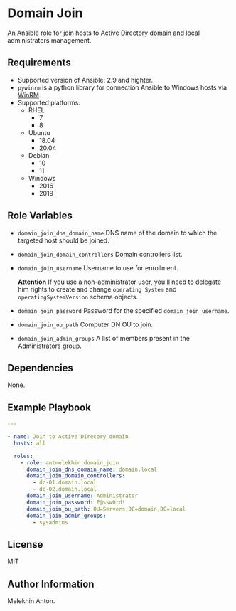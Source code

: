 Domain Join
===========

An Ansible role for join hosts to Active Directory domain and local administrators management.

Requirements
------------

- Supported version of Ansible: 2.9 and highter.
- `pywinrm` is a python library for connection Ansible to Windows hosts via [WinRM](https://docs.ansible.com/ansible/latest/user_guide/windows_winrm.html).
- Supported platforms:
  - RHEL
    - 7
    - 8
  - Ubuntu
    - 18.04
    - 20.04
  - Debian
    - 10
    - 11
  - Windows
    - 2016
    - 2019

Role Variables
--------------

- `domain_join_dns_domain_name` DNS name of the domain to which the targeted host should be joined.
- `domain_join_domain_controllers` Domain controllers list.
- `domain_join_username` Username to use for enrollment.

  **Attention** If you use a non-administrator user, you'll need to delegate him rights to create and change `operating System` and `operatingSystemVersion` schema objects.

- `domain_join_password` Password for the specified `domain_join_username`.
- `domain_join_ou_path` Computer DN OU to join.
- `domain_join_admin_groups` A list of members present in the Administrators group.

Dependencies
------------

None.

Example Playbook
----------------

```yaml
---

- name: Join to Active Direcory domain
  hosts: all

  roles:
    - role: antmelekhin.domain_join
      domain_join_dns_domain_name: domain.local
      domain_join_domain_controllers:
        - dc-01.domain.local
        - dc-02.domain.local
      domain_join_username: Administrator
      domain_join_password: P@ssw0rd!
      domain_join_ou_path: OU=Servers,DC=domain,DC=local
      domain_join_admin_groups:
        - sysadmins
```

License
-------

MIT

Author Information
------------------

Melekhin Anton.
